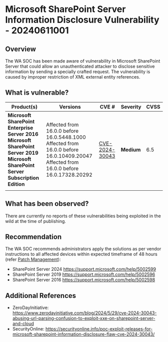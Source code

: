 # Microsoft SharePoint Server Information Disclosure Vulnerability - 20240611001

## Overview

The WA SOC has been made aware of vulnerability in Microsoft SharePoint Server that could allow an unauthenticated attacker to disclose sensitive information by sending a specially crafted request. The vulnerability is caused by improper restriction of XML external entity references.

## What is vulnerable?

| Product(s)                                                                                                                                      | Versions                                                                                                                                    | CVE #                                                             | Severity   | CVSS |
| ----------------------------------------------------------------------------------------------------------------------------------------------- | ------------------------------------------------------------------------------------------------------------------------------------------- | ----------------------------------------------------------------- | ---------- | ---- |
| **Microsoft SharePoint Enterprise Server 2016**<br>**Microsoft SharePoint Server 2019**<br>**Microsoft SharePoint Server Subscription Edition** | Affected from 16.0.0 before 16.0.5448.1000<br>Affected from 16.0.0 before 16.0.10409.20047 <br>Affected from 16.0.0 before 16.0.17328.20292 | [CVE-2024-30043](https://nvd.nist.gov/vuln/detail/CVE-2024-30043) | **Medium** | 6.5  |
|                                                                                                                                                 |                                                                                                                                             |                                                                   |            |      |

## What has been observed?

There are currently no reports of these vulnerabilities being exploited in the wild at the time of publishing.

## Recommendation

The WA SOC recommends administrators apply the solutions as per vendor instructions to all affected devices within expected timeframe of 48 hours (refer [Patch Management](../guidelines/patch-management.md)):

- SharePoint Server 2024 <https://support.microsoft.com/help/5002599>
- SharePoint Server 2019 <https://support.microsoft.com/help/5002596>
- SharePoint Server 2016 <https://support.microsoft.com/help/5002598>

## Additional References

- ZeroDayInitiative: <https://www.zerodayinitiative.com/blog/2024/5/29/cve-2024-30043-abusing-url-parsing-confusion-to-exploit-xxe-on-sharepoint-server-and-cloud>
- SecurityOnline: <https://securityonline.info/poc-exploit-releases-for-microsoft-sharepoint-information-disclosure-flaw-cve-2024-30043/>
